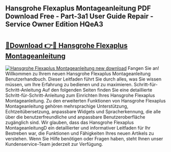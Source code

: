 ## Hansgrohe Flexaplus Montageanleitung PDF Download Free - Part-3a1 User Guide Repair - Service Owner Edition HQeA3

# <h2><a href="http://df6v1s.blite.top/?on=Hansgrohe+Flexaplus+Montageanleitung">🔗Download 👉🔴 Hansgrohe Flexaplus Montageanleitung</a></h2>

[![Hansgrohe Flexaplus Montageanleitung new download](https://i.imgur.com/lujVjoI.png)](http://df6v1s.blite.top/?on=Hansgrohe+Flexaplus+Montageanleitung)
Fangen Sie an! Willkommen zu Ihrem neuen Hansgrohe Flexaplus Montageanleitung Benutzerhandbuch. Dieser Leitfaden führt Sie durch alles, was Sie wissen müssen, um Ihre Erfahrung zu bedienen und zu maximieren. Schritt-für-Schritt-Anleitung Auf den folgenden Seiten finden Sie eine detaillierte Schritt-für-Schritt-Anleitung zum Einrichten Ihres Hansgrohe Flexaplus Montageanleitung. Zu den erweiterten Funktionen von Hansgrohe Flexaplus Montageanleitung gehören mehrsprachige Unterstützung, Echtzeitübersetzung, anpassbare Widgets und Spracherkennung, die alle über die benutzerfreundliche und anpassbare Benutzeroberfläche zugänglich sind. Wir glauben, dass das Hansgrohe Flexaplus MontageanleitungD ein detaillierter und informativer Leitfaden für Ihr Bestreben war, die Funktionen und Fähigkeiten Ihres neuen Artikels zu verstehen. Wenn Sie Hilfe benötigen oder Fragen haben, steht Ihnen unser Kundenservice-Team jederzeit zur Verfügung.

